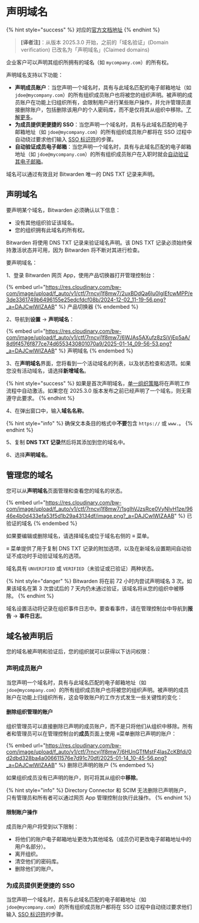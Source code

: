 # 声明域名

{% hint style="success" %}
对应的[官方文档地址](https://bitwarden.com/help/domain-verification/)
{% endhint %}

> **\[译者注]**：从版本 2025.3.0 开始，之前的「域名验证」(Domain verification) 已改名为「声明域名」(Claimed domains)

企业客户可以声明其组织所拥有的域名（如 `mycompany.com`）的所有权。

声明域名支持以下功能：

* **声明成员账户**：当您声明一个域名时，具有与此域名匹配的电子邮箱地址（如 `jdoe@mycompany.com`）的所有组织成员账户也将被您的组织声明。被声明的成员账户在功能上归组织所有，会限制用户进行某些账户操作，并允许管理员直接删除账户，包括删除该用户的个人密码库，而不是仅将其从组织中移除。[了解更多](../oversight-visibility/claimed-domains/claimed-accounts.md)。
* **为成员提供更便捷的 SSO**：当您声明一个域名时，具有与此域名匹配的电子邮箱地址（如 `jdoe@mycompany.com`）的所有组织成员账户都将在 SSO 过程中自动绕过要求他们输入 [SSO 标识符](../../account/log-in-and-unlock/using-single-sign-on/using-login-with-sso.md#get-your-organization-identifier)的步骤。
* **自动验证成员电子邮箱**：当您声明一个域名时，具有与此域名匹配的电子邮箱地址（如 `jdoe@mycompany.com`）的所有组织成员账户在入职时就会[自动验证其电子邮箱](../../your-vault/general-faqs.md#q-what-features-are-unlocked-when-i-verify-my-email)。

域名可以通过有效且对 Bitwarden 唯一的 DNS TXT 记录来声明。

## 声明域名 <a href="#claim-a-domain" id="claim-a-domain"></a>

要声明某个域名，Bitwarden 必须确认以下信息：

* 没有其他组织验证该域名。
* 您的组织拥有此域名的所有权。

Bitwarden 将使用 DNS TXT 记录来验证域名声明。该 DNS TXT 记录必须始终保持激活状态并可用，因为 Bitwarden 将不断对其进行检查。

要声明域名：

1、登录 Bitwarden 网页 App，使用产品切换器打开管理控制台：

{% embed url="https://res.cloudinary.com/bw-com/image/upload/f_auto/v1/ctf/7rncvj1f8mw7/2uxBDdQa6lu0IgIEfcwMPP/e3de3361749b6496155e25edcfdcf08b/2024-12-02_11-19-56.png?_a=DAJCwlWIZAAB" %}
产品切换器
{% endembed %}

2、导航到**设置** → **声明域名**：

{% embed url="https://res.cloudinary.com/bw-com/image/upload/f_auto/v1/ctf/7rncvj1f8mw7/6WJAs5AXufz8zSiVjEp5aA/8d9f4576f877ce74d6553430801070a9/2025-01-14_09-56-53.png?_a=DAJCwlWIZAAB" %}
声明域名
{% endembed %}

3、在**声明域名**界面，您将看到一个活动域名的列表，以及状态检查和选项。如果您没有活动域名，请选择**新增域名**。

{% hint style="success" %}
如果是首次声明域名，[单一组织策略](../oversight-visibility/enterprise-policies.md#single-organization)将在声明工作流程中自动激活。如果您在 2025.3.0 版本发布之前已经声明了一个域名，则无需遵守此要求。
{% endhint %}

4、在弹出窗口中，输入**域名名称**。

{% hint style="info" %}
确保文本条目的格式中**不要**包含 `https://` 或 `www.`。
{% endhint %}

5、复制 **DNS TXT 记录**然后将其添加到您的域名中。

6、选择**声明域名**。

## 管理您的域名 <a href="#managing-domains" id="managing-domains"></a>

您可以从**声明域名**页面管理和查看您的域名的状态。

{% embed url="https://res.cloudinary.com/bw-com/image/upload/f_auto/v1/ctf/7rncvj1f8mw7/1sgIhVJzsRce0VyNIvH1ze/9646e4b0d433efa53f5d1b29a43134df/image.png?_a=DAJCwlWIZAAB" %}
已验证的域名
{% endembed %}

如果要编辑或删除域名，请选择域名或位于域名右侧的 **≡** 菜单。

**≡** 菜单提供了用于复制 DNS TXT 记录的附加选项，以及在新域名设置期间自动验证不成功时手动验证域名的选项。

域名具有 `UNVERIFIED` 或 `VERIFIED`（未验证或已验证）两种状态。

{% hint style="danger" %}
Bitwarden 将在前 72 小时内尝试声明域名 3 次。如果该域名在第 3 次尝试后的 7 天内仍未通过验证，该域名将从您的组织中被移除。
{% endhint %}

域名设置活动将记录在组织事件日志中。要查看事件，请在管理控制台中导航到**报告** → **事件日志**。

## 域名被声明后 <a href="#once-your-domain-is-claimed" id="once-your-domain-is-claimed"></a>

您的域名被声明和验证后，您的组织就可以获得以下访问权限：

### 声明成员账户 <a href="#claimed-member-accounts" id="claimed-member-accounts"></a>

当您声明一个域名时，具有与此域名匹配的电子邮箱地址（如 `jdoe@mycompany.com`）的所有组织成员账户也将被您的组织声明。被声明的成员账户在功能上归组织所有，这会导致账户的工作方式发生一些关键性的变化：

#### 删除组织管理的账户 <a href="#org-managed-account-deletion" id="org-managed-account-deletion"></a>

组织管理员可以直接删除已声明的成员账户，而不是只将他们从组织中移除。所有者和管理员可以在管理控制台的**成员**页面上使用 **≡**&#x83DC;单删除已声明的账户：

{% embed url="https://res.cloudinary.com/bw-com/image/upload/f_auto/v1/ctf/7rncvj1f8mw7/6HUnGTfMstF4IasZcKBfdi/0d2dbd328ba4a006611576e7d91c70df/2025-01-14_10-45-56.png?_a=DAJCwlWIZAAB" %}
删除已声明的账户
{% endembed %}

如果组织成员没有已声明的账户，则可将其从组织中**移除**。

{% hint style="info" %}
Directory Connector 和 SCIM 无法删除已声明账户，只有管理员和所有者可以通过网页 App 管理控制台执行此操作。
{% endhint %}

#### 限制账户操作 <a href="#restricted-access-to-account-actions" id="restricted-access-to-account-actions"></a>

成员账户用户将受到以下限制：

* 将他们的账户电子邮箱地址更改为其他域名（成员仍可更改电子邮箱地址中的用户名部分）。
* 离开组织。
* 清空他们的密码库。
* 删除他们的账户。

### 为成员提供更便捷的 SSO <a href="#easier-sso-for-members" id="easier-sso-for-members"></a>

当您声明一个域名时，具有与此域名匹配的电子邮箱地址（如 `jdoe@mycompany.com`）的所有组织成员账户都将在 SSO 过程中自动绕过要求他们输入 [SSO 标识符](../../account/log-in-and-unlock/using-single-sign-on/using-login-with-sso.md#get-your-organization-identifier)的步骤。
